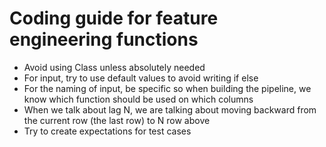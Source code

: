 # Coding guide for feature engineering functions

- Avoid using Class unless absolutely needed
- For input, try to use default values to avoid writing if else
- For the naming of input, be specific so when building the pipeline, we know which function should be used on which columns
- When we talk about lag N, we are talking about moving backward from the current row (the last row) to N row above
- Try to create expectations for test cases